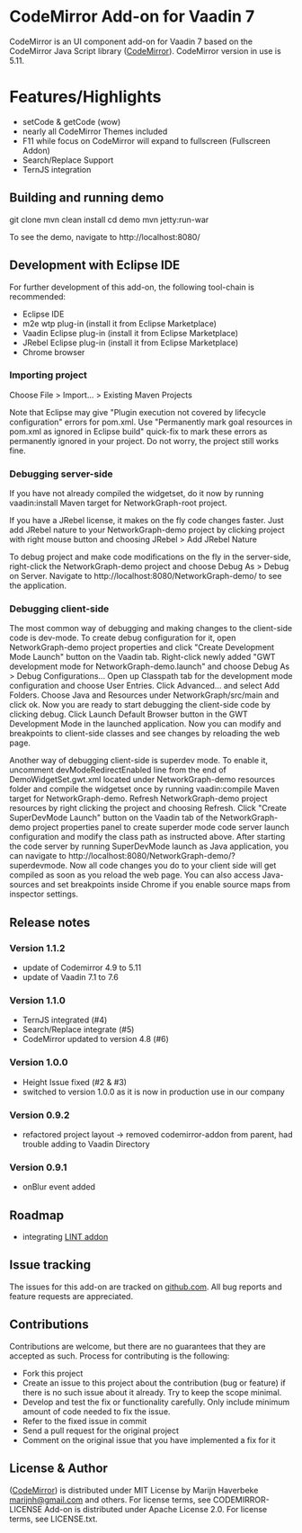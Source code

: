 # CodeMirror Add-on for Vaadin 7

CodeMirror is an UI component add-on for Vaadin 7 based on the CodeMirror Java Script library ([CodeMirror](http://codemirror.net)). CodeMirror version in use is 5.11.

# Features/Highlights
- setCode & getCode (wow)
- nearly all CodeMirror Themes included
- F11 while focus on CodeMirror will expand to fullscreen (Fullscreen Addon)
- Search/Replace Support
- TernJS integration


## Building and running demo

git clone <url of the CodeMirror repository>
mvn clean install
cd demo
mvn jetty:run-war

To see the demo, navigate to http://localhost:8080/

## Development with Eclipse IDE

For further development of this add-on, the following tool-chain is recommended:
- Eclipse IDE
- m2e wtp plug-in (install it from Eclipse Marketplace)
- Vaadin Eclipse plug-in (install it from Eclipse Marketplace)
- JRebel Eclipse plug-in (install it from Eclipse Marketplace)
- Chrome browser

### Importing project

Choose File > Import... > Existing Maven Projects

Note that Eclipse may give "Plugin execution not covered by lifecycle configuration" errors for pom.xml. Use "Permanently mark goal resources in pom.xml as ignored in Eclipse build" quick-fix to mark these errors as permanently ignored in your project. Do not worry, the project still works fine.

### Debugging server-side

If you have not already compiled the widgetset, do it now by running vaadin:install Maven target for NetworkGraph-root project.

If you have a JRebel license, it makes on the fly code changes faster. Just add JRebel nature to your NetworkGraph-demo project by clicking project with right mouse button and choosing JRebel > Add JRebel Nature

To debug project and make code modifications on the fly in the server-side, right-click the NetworkGraph-demo project and choose Debug As > Debug on Server. Navigate to http://localhost:8080/NetworkGraph-demo/ to see the application.

### Debugging client-side

The most common way of debugging and making changes to the client-side code is dev-mode. To create debug configuration for it, open NetworkGraph-demo project properties and click "Create Development Mode Launch" button on the Vaadin tab. Right-click newly added "GWT development mode for NetworkGraph-demo.launch" and choose Debug As > Debug Configurations... Open up Classpath tab for the development mode configuration and choose User Entries. Click Advanced... and select Add Folders. Choose Java and Resources under NetworkGraph/src/main and click ok. Now you are ready to start debugging the client-side code by clicking debug. Click Launch Default Browser button in the GWT Development Mode in the launched application. Now you can modify and breakpoints to client-side classes and see changes by reloading the web page.

Another way of debugging client-side is superdev mode. To enable it, uncomment devModeRedirectEnabled line from the end of DemoWidgetSet.gwt.xml located under NetworkGraph-demo resources folder and compile the widgetset once by running vaadin:compile Maven target for NetworkGraph-demo. Refresh NetworkGraph-demo project resources by right clicking the project and choosing Refresh. Click "Create SuperDevMode Launch" button on the Vaadin tab of the NetworkGraph-demo project properties panel to create superder mode code server launch configuration and modify the class path as instructed above. After starting the code server by running SuperDevMode launch as Java application, you can navigate to http://localhost:8080/NetworkGraph-demo/?superdevmode. Now all code changes you do to your client side will get compiled as soon as you reload the web page. You can also access Java-sources and set breakpoints inside Chrome if you enable source maps from inspector settings.


## Release notes

### Version 1.1.2
- update of Codemirror 4.9 to 5.11
- update of Vaadin 7.1 to 7.6

### Version 1.1.0
- TernJS integrated (#4)
- Search/Replace integrate (#5)
- CodeMirror updated to version 4.8 (#6)

### Version 1.0.0
- Height Issue fixed (#2 & #3)
- switched to version 1.0.0 as it is now in production use in our company

### Version 0.9.2
- refactored project layout -> removed codemirror-addon from parent, had trouble adding to Vaadin Directory

### Version 0.9.1
- onBlur event added

## Roadmap
- integrating [LINT addon](http://codemirror.net/doc/manual.html#addon_lint)

## Issue tracking

The issues for this add-on are tracked on [github.com](https://github.com/felixhusse/codemirror-addon/issues). All bug reports and feature requests are appreciated.

## Contributions

Contributions are welcome, but there are no guarantees that they are accepted as such. Process for contributing is the following:
- Fork this project
- Create an issue to this project about the contribution (bug or feature) if there is no such issue about it already. Try to keep the scope minimal.
- Develop and test the fix or functionality carefully. Only include minimum amount of code needed to fix the issue.
- Refer to the fixed issue in commit
- Send a pull request for the original project
- Comment on the original issue that you have implemented a fix for it

## License & Author
([CodeMirror](http://codemirror.net)) is distributed under MIT License by Marijn Haverbeke <marijnh@gmail.com> and others. For license terms, see CODEMIRROR-LICENSE
Add-on is distributed under Apache License 2.0. For license terms, see LICENSE.txt.



